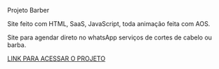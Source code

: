 Projeto Barber

Site feito com HTML, SaaS, JavaScript, toda animação feita com AOS.

Site para agendar direto no whatsApp serviços de cortes de cabelo ou barba.

<a href='https://barber-html-seven.vercel.app' target='_blank'>LINK PARA ACESSAR O PROJETO</a>
